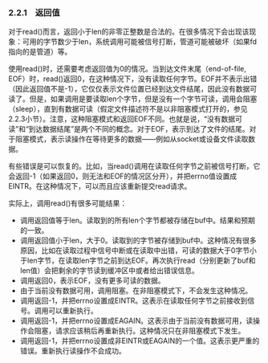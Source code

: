 ### 2.2.1　返回值

对于read()而言，返回小于len的非零正整数是合法的。在很多情况下会出现该现象：可用的字节数少于len，系统调用可能被信号打断，管道可能被破坏（如果fd指向的是管道）等。

使用read()时，还需要考虑返回值为0的情况。当到达文件末尾（end-of-file, EOF）时，read()返回0，在这种情况下，没有读取任何字节。EOF并不表示出错（因此返回值不是-1），它仅仅表示文件位置已经到达文件结尾，因此没有数据可读了。但是，如果调用是要读取len个字节，但是没有一个字节可读，调用会阻塞（sleep），直到有数据可读（假定文件描述符不是以非阻塞模式打开的，参见2.2.3小节）。注意，这种阻塞模式和返回EOF不同。也就是说，“没有数据可读”和“到达数据结尾”是两个不同的概念。对于EOF，表示到达了文件的结尾。对于阻塞模式，表示读操作在等待更多的数据——例如从socket或设备文件读取数据。

有些错误是可以恢复的。比如，当read()调用在读取任何字节之前被信号打断，它会返回-1（如果返回0，则无法和EOF的情况区分开），并把errno值设置成EINTR。在这种情况下，可以而且应该重新提交read请求。

实际上，调用read()有很多可能结果：

+ 调用返回值等于len。读取到的所有len个字节都被存储在buf中。结果和预期的一致。
+ 调用返回值小于len，大于0。读取到的字节被存储到buf中。这种情况有很多原因，比如在读取过程中信号中断或在读取中出错，可读的数据大于0字节小于len字节，在读取len字节之前到达EOF。再次执行read（分别更新了buf和len值）会把剩余的字节读到缓冲区中或者给出错误信息。
+ 调用返回0，表示EOF，没有更多可读的数据。
+ 由于当前没有数据可用，调用阻塞。在非阻塞模式下，不会发生这种情况。
+ 调用返回-1，并把errno设置成EINTR。这表示在读取任何字节之前接收到信号。调用可以重新执行。
+ 调用返回-1，并把errno设置成EAGAIN。这表示由于当前没有数据可用，读操作会阻塞，请求应该稍后再重新执行。这种情况只在非阻塞模式下发生。
+ 调用返回-1，并把errno设置成非EINTR或EAGAIN的一个值。这表示更严重的错误。重新执行读操作不会成功。

